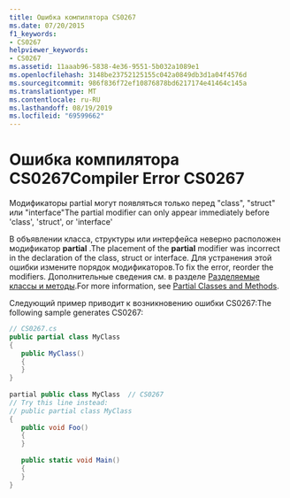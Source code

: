 ```yaml
---
title: Ошибка компилятора CS0267
ms.date: 07/20/2015
f1_keywords:
- CS0267
helpviewer_keywords:
- CS0267
ms.assetid: 11aaab96-5838-4e36-9551-5b032a1089e1
ms.openlocfilehash: 3148be23752125155c042a0849db3d1a04f4576d
ms.sourcegitcommit: 986f836f72ef10876878bd6217174e41464c145a
ms.translationtype: MT
ms.contentlocale: ru-RU
ms.lasthandoff: 08/19/2019
ms.locfileid: "69599662"
---
```

# <a name="compiler-error-cs0267"></a><span data-ttu-id="b3994-102">Ошибка компилятора CS0267</span><span class="sxs-lookup"><span data-stu-id="b3994-102">Compiler Error CS0267</span></span>
<span data-ttu-id="b3994-103">Модификаторы partial могут появляться только перед "class", "struct" или "interface"</span><span class="sxs-lookup"><span data-stu-id="b3994-103">The partial modifier can only appear immediately before 'class', 'struct', or 'interface'</span></span>  
  
 <span data-ttu-id="b3994-104">В объявлении класса, структуры или интерфейса неверно расположен модификатор **partial** .</span><span class="sxs-lookup"><span data-stu-id="b3994-104">The placement of the **partial** modifier was incorrect in the declaration of the class, struct or interface.</span></span> <span data-ttu-id="b3994-105">Для устранения этой ошибки измените порядок модификаторов.</span><span class="sxs-lookup"><span data-stu-id="b3994-105">To fix the error, reorder the modifiers.</span></span> <span data-ttu-id="b3994-106">Дополнительные сведения см. в разделе [Разделяемые классы и методы](../programming-guide/classes-and-structs/partial-classes-and-methods.md).</span><span class="sxs-lookup"><span data-stu-id="b3994-106">For more information, see [Partial Classes and Methods](../programming-guide/classes-and-structs/partial-classes-and-methods.md).</span></span>  
  
 <span data-ttu-id="b3994-107">Следующий пример приводит к возникновению ошибки CS0267:</span><span class="sxs-lookup"><span data-stu-id="b3994-107">The following sample generates CS0267:</span></span>  
  
```csharp  
// CS0267.cs  
public partial class MyClass  
{  
   public MyClass()  
   {  
   }  
}  
  
partial public class MyClass  // CS0267  
// Try this line instead:  
// public partial class MyClass  
{  
   public void Foo()  
   {  
   }  
  
   public static void Main()  
   {  
   }  
}  
```
